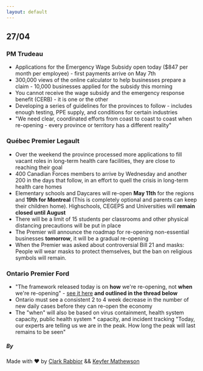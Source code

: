 ```yaml
---
layout: default
---
```


## 27/04

### PM Trudeau

* Applications for the Emergency Wage Subsidy open today ($847 per month per employee) - first payments arrive on May 7th
* 300,000 views of the online calculator to help businesses prepare a claim - 10,000 businesses applied for the subsidy this morning
* You cannot receive the wage subsidy and the emergency response benefit (CERB) - it is one or the other
* Developing a series of guidelines for the provinces to follow - includes enough testing, PPE supply, and conditions for certain industries
* "We need clear, coordinated efforts from coast to coast to coast when re-opening - every province or territory has a different reality"

### Québec Premier Legault

* Over the weekend the province processed more applications to fill vacant roles in long-term health care facilities, they are close to reaching their goal
* 400 Canadian Forces members to arrive by Wednesday and another 200 in the days that follow, in an effort to quell the crisis in long-term health care homes
* Elementary schools and Daycares will re-open **May 11th** for the regions and **19th for Montreal** (This is completely optional and parents can keep their children home). Highschools, CEGEPS and Universities will **remain closed until August**
* There will be a limit of 15 students per classrooms and other physical distancing precautions will be put in place
* The Premier will announce the roadmap for re-opening non-essential businesses **tomorrow**, it will be a gradual re-opening
* When the Premier was asked about controversial Bill 21 and masks: People will wear masks to protect themselves, but the ban on religious symbols will remain.

### Ontario Premier Ford 

* "The framework released today is on **how** we're re-opening, not **when** we're re-opening" - [see it here](https://www.ontario.ca/page/reopening-ontario-after-covid-19) **and outlined in the thread below**
* Ontario must see a consistent 2 to 4 week decrease in the number of new daily cases before they can re-open the economy
* The "when" will also be based on virus containment, health system capacity, public health system * capacity, and incident tracking
"Today, our experts are telling us we are in the peak. How long the peak will last remains to be seen"

##### By

Made with ♥ by [Clark Rabbior](https://twitter.com/clarkrabbior) && [Keyfer Mathewson](https://twitter.com/keyfermath)


